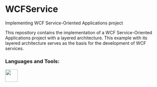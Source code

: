 # WCFService
Implementing WCF Service-Oriented Applications project

This repository contains the implementation of a WCF Service-Oriented Applications project with a layered architecture. This example with its layered architecture serves as the basis for the development of WCF services.

<h3 align="left">Languages and Tools:</h3>  

<p align="left"> <a href="https://docs.microsoft.com/en-us/dotnet/csharp/" target="_blank"> <img src="https://iconape.com/wp-content/files/rr/352323/svg/c-sharp-c-seeklogo.com.svg" width="40" height="40"/> 
